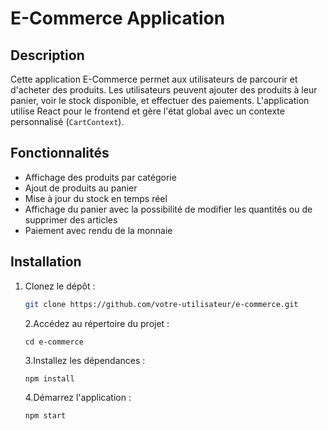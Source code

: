 # E-Commerce Application

## Description

Cette application E-Commerce permet aux utilisateurs de parcourir et d'acheter des produits. Les utilisateurs peuvent ajouter des produits à leur panier, voir le stock disponible, et effectuer des paiements. L'application utilise React pour le frontend et gère l'état global avec un contexte personnalisé (`CartContext`).

## Fonctionnalités

- Affichage des produits par catégorie
- Ajout de produits au panier
- Mise à jour du stock en temps réel
- Affichage du panier avec la possibilité de modifier les quantités ou de supprimer des articles
- Paiement avec rendu de la monnaie

## Installation

1. Clonez le dépôt :

   ```bash
   git clone https://github.com/votre-utilisateur/e-commerce.git
   ```
   2.Accédez au répertoire du projet :
   ```
   cd e-commerce
   ```
   3.Installez les dépendances :
   ```
   npm install
   ```
   4.Démarrez l'application :
   ```
   npm start
   ````
